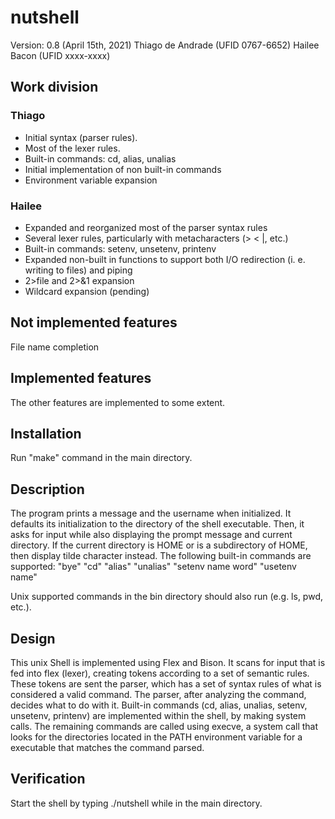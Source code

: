 # nutshell
Version: 0.8 (April 15th, 2021)
Thiago de Andrade (UFID 0767-6652)
Hailee Bacon (UFID xxxx-xxxx)

## Work division ##
### Thiago ### 
- Initial syntax (parser rules).
- Most of the lexer rules.
- Built-in commands: cd, alias, unalias
- Initial implementation of non built-in commands
- Environment variable expansion

### Hailee ###
- Expanded and reorganized most of the parser syntax rules
- Several lexer rules, particularly with metacharacters (> < |, etc.)
- Built-in commands: setenv, unsetenv, printenv
- Expanded non-built in functions to support both I/O redirection (i. e. writing to files) and piping
-  2>file and 2>&1 expansion
-  Wildcard expansion (pending)

## Not implemented features ##
File name completion

## Implemented features ##
The other features are implemented to some extent.

## Installation ##
Run "make" command in the main directory.

## Description ##
The program prints a message and the username when initialized. It defaults its initialization to the directory of the shell executable. Then, it asks for input while also displaying the prompt message and current directory. 
If the current directory is HOME or is a subdirectory of HOME, then display tilde character instead. 
The following built-in commands are supported:
"bye"
"cd"
"alias"
"unalias"
"setenv name word"
"usetenv name"

Unix supported commands in the bin directory should also run (e.g. ls, pwd, etc.).

## Design ##
This unix Shell is implemented using Flex and Bison. It scans for input that is fed into flex (lexer), creating tokens according to a set of semantic rules. These tokens are sent the parser, which has a set of syntax rules of what is considered a valid command.
The parser, after analyzing the command, decides what to do with it. Built-in commands (cd, alias, unalias, setenv, unsetenv, printenv) are implemented within the shell, by making system calls. The remaining commands are called using execve, a system call that looks for the directories located in the PATH environment variable for a executable that matches the command parsed. 

## Verification ##
Start the shell by typing ./nutshell while in the main directory.

